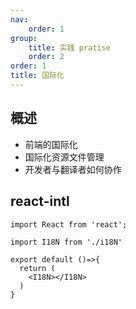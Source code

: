 ```yaml
---
nav:
    order: 1
group:
    title: 实践 pratise
    order: 2
order: 1
title: 国际化
---
```


## 概述
- 前端的国际化
- 国际化资源文件管理
- 开发者与翻译者如何协作

## react-intl 

```tsx
import React from 'react';

import I18N from './i18N'

export default ()=>{
  return (
    <I18N></I18N>
  )
}
```

